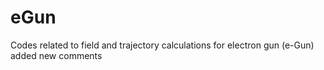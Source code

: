 # eGun
Codes related to field and trajectory calculations for electron gun (e-Gun)
added new comments
